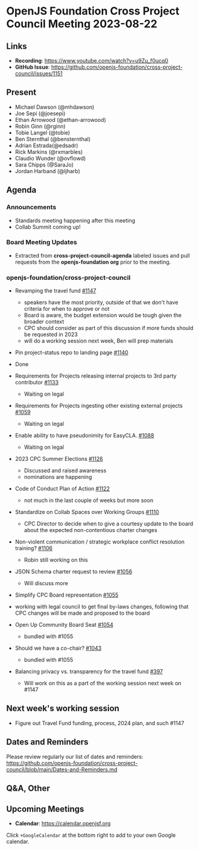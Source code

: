 # OpenJS Foundation Cross Project Council Meeting 2023-08-22

## Links

* **Recording**: https://www.youtube.com/watch?v=u9Zu_f0ucq0
* **GitHub Issue**: https://github.com/openjs-foundation/cross-project-council/issues/1151

## Present

* Michael Dawson (@mhdawson)
* Joe Sepi (@joesepi)
* Ethan Arrowood (@ethan-arrowood)
* Robin Ginn (@rginn)
* Tobie Langel (@tobie)
* Ben Sternthal (@bensternthal)
* Adrian Estrada(@edsadr)
* Rick Markins (@rxmarbles)
* Claudio Wunder (@ovflowd)
* Sara Chipps (@SaraJo)
* Jordan Harband (@ljharb)

## Agenda

### Announcements

* Standards meeting happening after this meeting
* Collab Summit coming up!

### Board Meeting Updates

* Extracted from **cross-project-council-agenda** labeled issues and pull requests from the **openjs-foundation org** prior to the meeting.

### openjs-foundation/cross-project-council

* Revamping the travel fund [#1147](https://github.com/openjs-foundation/cross-project-council/issues/1147)
  * speakers have the most priority, outside of that we don't have criteria for when to approve or not
  * Board is aware, the budget extension would be tough given the broader context
  * CPC should consider as part of this discussion if more funds should be requested in 2023
  * will do a working session next week, Ben will prep materials

* Pin project-status repo to landing page [#1140](https://github.com/openjs-foundation/cross-project-council/issues/1140)
 * Done

* Requirements for Projects releasing internal projects to 3rd party contributor [#1133](https://github.com/openjs-foundation/cross-project-council/issues/1133)
  * Waiting on legal

* Requirements for Projects ingesting other existing external projects [#1059](https://github.com/openjs-foundation/cross-project-council/issues/1059)
  * Waiting on legal

* Enable ability to have pseudonimity for EasyCLA. [#1088](https://github.com/openjs-foundation/cross-project-council/issues/1088)
  * Waiting on legal

* 2023 CPC Summer Elections [#1126](https://github.com/openjs-foundation/cross-project-council/issues/1126)
  * Discussed and raised awareness
  * nominations are happening

* Code of Conduct Plan of Action [#1122](https://github.com/openjs-foundation/cross-project-council/issues/1122)
  * not much in the last couple of weeks but more soon

* Standardize on Collab Spaces over Working Groups [#1110](https://github.com/openjs-foundation/cross-project-council/issues/1110)
  * CPC Director to decide when to give a courtesy update to the board about the expected non-contentious charter changes

* Non-violent communication / strategic workplace conflict resolution training? [#1106](https://github.com/openjs-foundation/cross-project-council/issues/1106)
  * Robin still working on this

* JSON Schema charter request to review [#1056](https://github.com/openjs-foundation/cross-project-council/issues/1056)
  * Will discuss more

* Simplify CPC Board representation [#1055](https://github.com/openjs-foundation/cross-project-council/pull/1055)
* working with legal council to get final by-laws changes, following that CPC changes will be made and proposed to the board

* Open Up Community Board Seat [#1054](https://github.com/openjs-foundation/cross-project-council/issues/1054)
  * bundled with #1055

* Should we have a co-chair? [#1043](https://github.com/openjs-foundation/cross-project-council/issues/1043)
  * bundled with #1055

* Balancing privacy vs. transparency for the travel fund [#397](https://github.com/openjs-foundation/cross-project-council/issues/397)
  * Will work on this as a part of the working session next week on #1147

## Next week's working session

* Figure out Travel Fund funding, process, 2024 plan, and such #1147

## Dates and Reminders

Please review regularly our list of dates and reminders:
https://github.com/openjs-foundation/cross-project-council/blob/main/Dates-and-Reminders.md

## Q&A, Other

## Upcoming Meetings

* **Calendar**: <https://calendar.openjsf.org>

Click `+GoogleCalendar` at the bottom right to add to your own Google calendar.
